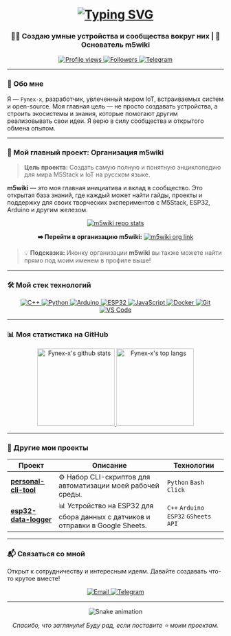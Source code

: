 <!-- 
 ██████╗ ██████╗ ███╗   ██╗████████╗ ██████╗██╗  ██╗
██╔════╝██╔═══██╗████╗  ██║╚══██╔══╝██╔════╝██║  ██║
██║     ██║   ██║██╔██╗ ██║   ██║   ██║     ███████║
██║     ██║   ██║██║╚██╗██║   ██║   ██║     ██╔══██║
╚██████╗╚██████╔╝██║ ╚████║   ██║   ╚██████╗██║  ██║
 ╚═════╝ ╚═════╝ ╚═╝  ╚═══╝   ╚═╝    ╚═════╝╚═╝  ╚═╝
                                                     
  Привет! 👋 Я Fynex-x. Добро пожаловать на мою страницу!
-->

<h1 align="center">
  <a href="https://github.com/Fynex-x">
    <img src="https://readme-typing-svg.herokuapp.com?font=Fira+Code&weight=600&size=35&duration=4000&pause=1000&color=58A6FF&center=true&vCenter=true&multiline=true&width=600&height=100&lines=Привет! 👋 Я Fynex-x;Embedded Systems Developer & Creator" alt="Typing SVG" />
  </a>
</h1>

<h3 align="center">👨‍💻 Создаю умные устройства и сообщества вокруг них | 🤖 Основатель m5wiki</h3>

<p align="center">
  <a href="https://github.com/Fynex-x">
    <img src="https://komarev.com/ghpvc/?username=Fynex-x&style=for-the-badge&color=58A6FF" alt="Profile views" />
  </a>
  <a href="https://github.com/Fynex-x?tab=followers">
    <img src="https://img.shields.io/github/followers/Fynex-x?style=for-the-badge&color=58A6FF&label=Followers" alt="Followers" />
  </a>
  <a href="https://t.me/your_telegram">
    <img src="https://img.shields.io/badge/Telegram-2CA5E0?style=for-the-badge&logo=telegram&logoColor=white" alt="Telegram" />
  </a>
</p>

---

### 🧩 Обо мне

Я — `Fynex-x`, разработчик, увлеченный миром IoT, встраиваемых систем и open-source. Моя главная цель — не просто создавать устройства, а строить экосистемы и знания, которые помогают другим реализовывать свои идеи. Я верю в силу сообщества и открытого обмена опытом.

---

### 🌟 Мой главный проект: Организация m5wiki

> **Цель проекта:** Создать самую полную и понятную энциклопедию для мира M5Stack и IoT на русском языке.

**m5wiki** — это моя главная инициатива и вклад в сообщество. Это открытая база знаний, где каждый может найти гайды, проекты и поддержку для своих творческих экспериментов с M5Stack, ESP32, Arduino и другим железом.

<p align="center">
  <a href="https://github.com/m5wiki">
    <img src="https://github-readme-stats.vercel.app/api/pin/?username=m5wiki&repo=m5wiki&theme=tokyonight&hide_border=true&bg_color=0D1117&title_color=2AA889&icon_color=2AA889&text_color=C9D1D9" alt="m5wiki repo stats" />
  </a>
</p>

<p align="center">
  <strong>➡️ Перейти в организацию m5wiki:</strong>
  <a href="https://github.com/m5wiki">
    <img src="https://img.shields.io/badge/GitHub-m5wiki-black?style=for-the-badge&logo=github&logoColor=white" alt="m5wiki org link" />
  </a>
</p>

> 💡 **Подсказка:** Иконку организации **m5wiki** вы также можете найти прямо под моим именем в профиле выше!

---

### 🛠️ Мой стек технологий

<p align="center">
  <a href="https://www.cplusplus.com/">
    <img src="https://skillicons.dev/icons?i=cpp" alt="C++" />
  </a>
  <a href="https://www.python.org/">
    <img src="https://skillicons.dev/icons?i=python" alt="Python" />
  </a>
  <a href="https://www.arduino.cc/">
    <img src="https://skillicons.dev/icons?i=arduino" alt="Arduino" />
  </a>
  <a href="https://www.espressif.com/en/products/socs/esp32">
    <img src="https://skillicons.dev/icons?i=esphome" alt="ESP32" />
  </a>
  <a href="https://www.javascript.com/">
    <img src="https://skillicons.dev/icons?i=javascript" alt="JavaScript" />
  </a>
  <a href="https://www.docker.com/">
    <img src="https://skillicons.dev/icons?i=docker" alt="Docker" />
  </a>
  <a href="https://git-scm.com/">
    <img src="https://skillicons.dev/icons?i=git" alt="Git" />
  </a>
  <a href="https://code.visualstudio.com/">
    <img src="https://skillicons.dev/icons?i=vscode" alt="VS Code" />
  </a>
</p>

---

### 📊 Моя статистика на GitHub

<p align="center">
  <a href="https://github.com/Fynex-x">
    <img height="180em" src="https://github-readme-stats.vercel.app/api?username=Fynex-x&show_icons=true&theme=tokyonight&include_all_commits=true&count_private=true&hide_border=true&bg_color=0D1117&title_color=58A6FF&icon_color=58A6FF&text_color=C9D1D9" alt="Fynex-x's github stats" />
  </a>
  <a href="https://github.com/Fynex-x">
    <img height="180em" src="https://github-readme-stats.vercel.app/api/top-langs/?username=Fynex-x&layout=compact&langs_count=8&theme=tokyonight&hide_border=true&bg_color=0D1117&title_color=58A6FF&text_color=C9D1D9" alt="Fynex-x's top langs" />
  </a>
</p>

---

### 🚀 Другие мои проекты

| Проект | Описание | Технологии |
|---|---|---|
| <a href="https://github.com/Fynex-x/personal-cli-tool"><b>personal-cli-tool</b></a> | ⚙️ Набор CLI-скриптов для автоматизации моей рабочей среды. | `Python` `Bash` `Click` |
| <a href="https://github.com/Fynex-x/esp32-data-logger"><b>esp32-data-logger</b></a> | 📊 Устройство на ESP32 для сбора данных с датчиков и отправки в Google Sheets. | `C++` `Arduino` `ESP32` `GSheets API` |

---

### 📬 Связаться со мной

Открыт к сотрудничеству и интересным идеям. Давайте создавать что-то крутое вместе!

<p align="center">
  <a href="mailto:your.email@example.com">
    <img src="https://img.shields.io/badge/Email-D14836?style=for-the-badge&logo=gmail&logoColor=white" alt="Email" />
  </a>
  <a href="https://t.me/your_telegram">
    <img src="https://img.shields.io/badge/Telegram-2CA5E0?style=for-the-badge&logo=telegram&logoColor=white" alt="Telegram" />
  </a>
</p>

---

<p align="center">
  <img src="https://raw.githubusercontent.com/Fynex-x/Fynex-x/output/github-contribution-grid-snake.svg" alt="Snake animation" />
</p>

<p align="center">
  <i>Спасибо, что заглянули! Буду рад, если поставите ⭐️ моим проектам.</i>
</p>
